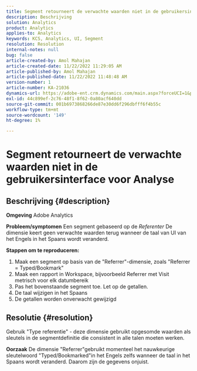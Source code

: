 ```yaml
---
title: Segment retourneert de verwachte waarden niet in de gebruikersinterface voor Analyse
description: Beschrijving
solution: Analytics
product: Analytics
applies-to: Analytics
keywords: KCS, Analytics, UI, Segment
resolution: Resolution
internal-notes: null
bug: false
article-created-by: Amol Mahajan
article-created-date: 11/22/2022 11:29:05 AM
article-published-by: Amol Mahajan
article-published-date: 11/22/2022 11:48:48 AM
version-number: 1
article-number: KA-21036
dynamics-url: https://adobe-ent.crm.dynamics.com/main.aspx?forceUCI=1&pagetype=entityrecord&etn=knowledgearticle&id=6cf79ed9-586a-ed11-9561-6045bd006d92
exl-id: 44c899ef-2c76-48f1-8f62-0a80acf640dd
source-git-commit: 001b6973868266de87e30dd6f296dbfff6f4b55c
workflow-type: tm+mt
source-wordcount: '149'
ht-degree: 1%

---
```


# Segment retourneert de verwachte waarden niet in de gebruikersinterface voor Analyse

## Beschrijving {#description}

<b>Omgeving</b>
Adobe Analytics


<b>Probleem/symptomen</b>
Een segment gebaseerd op de *Referenter* De dimensie keert geen verwachte waarden terug wanneer de taal van UI van het Engels in het Spaans wordt veranderd.



<b>Stappen om te reproduceren:</b>

1. Maak een segment op basis van de &quot;Referrer&quot;-dimensie, zoals &quot;Referrer = Typed/Bookmark&quot;
2. Maak een rapport in Workspace, bijvoorbeeld Referrer met Visit metrisch voor elk datumbereik
3. Pas het bovenstaande segment toe. Let op de getallen.
4. De taal wijzigen in het Spaans
5. De getallen worden onverwacht gewijzigd



## Resolutie {#resolution}


Gebruik &quot;Type referentie&quot; - deze dimensie gebruikt opgesomde waarden als sleutels in de segmentdefinitie die consistent in alle talen moeten werken.


<b>Oorzaak</b>
De dimensie &quot;Referrer&quot;gebruikt momenteel het nauwkeurige sleutelwoord &quot;Typed/Bookmarked&quot;in het Engels zelfs wanneer de taal in het Spaans wordt veranderd. Daarom zijn de gegevens onjuist.
